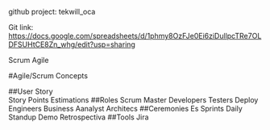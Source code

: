 github project: tekwill_oca

Git link: https://docs.google.com/spreadsheets/d/1phmy8OzFJe0Ei6ziDullpcTRe7OLDFSUHtCE8Zn_whg/edit?usp=sharing

Scrum
Agile



#Agile/Scrum Concepts


##User Story     
    Story Points Estimations
##Roles
    Scrum Master
    Developers
    Testers
    Deploy Engineers
    Business Aanalyst
    Architecs
##Ceremonies
    Es
    Sprints
    Daily Standup
    Demo
    Retrospectiva
##Tools
    Jira